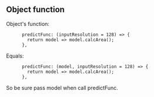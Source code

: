 ## Object function
Object's function:
```
      predictFunc: (inputResolution = 128) => {
        return model => model.calcArea();
      },
```

Equals:
```
      predictFunc: (model, inputResolution = 128) => {
        return model => model.calcArea();
      },
```

So be sure pass model when call predictFunc.